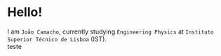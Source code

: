 # Hello!

I am `João Camacho`, currently studying `Engineering Physics` at `Instituto Superior Técnico de Lisboa` (IST). <br>
teste

